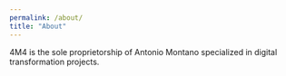 ```yaml
---
permalink: /about/
title: "About"
---
```


4M4 is the sole proprietorship of Antonio Montano specialized in digital transformation projects. 
